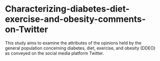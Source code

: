 # Characterizing-diabetes-diet-exercise-and-obesity-comments-on-Twitter
This study aims to examine the attributes of the opinions held by the general population concerning diabetes, diet, exercise, and obesity (DDEO) as conveyed on the social media platform Twitter.

